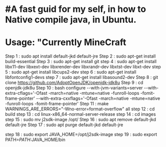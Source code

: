 # #A fast guid for my self, in how to Native compile java, in Ubuntu.
# Usage: "Currently MineCraft  

Step 1  : sudo apt install default-jkd default-jre
Step 2  : sudo apt-get install build-essential
Step 3  : sudo apt-get install git
step 4  : sudo apt-get install libx11-dev libxext-dev libxrender-dev libxrandr-dev libxtst-dev libxt-dev
step 5  : sudo apt-get install libcups2-dev
step 6  : sudo apt-get install libfontconfig1-devs
step 7  : sudo apt-get install libasound2-dev
Step 8  : git clone  https://github.com/AdoptOpenJDK/openjdk-jdk8u
Step 9  : cd  openjdk-jdk8u
Step 10 : bash configure --with-jvm-variants=server \--with-extra-cflags='-Ofast -march=native -mtune=native -funroll-loops -fomit-frame-pointer' \--with-extra-cxxflags='-Ofast -march=native -mtune=native -funroll-loops -fomit-frame-pointer'
Step 11 : make WARNINGS_ARE_ERRORS="-Wno-error=format-overflow" all 
step 12 : cd build
step 13 : cd linux-x86_64-normal-server-release
step 14 : cd images 
step 15 : sudo mv j2sdk-image /opt/
Step 16 : sudo apt remove default-jkd default-jre
Step 17 : sudo apt purge default-jkd default-jre

step 18 : sudo export JAVA_HOME=/opt/j2sdk-image
step 19 : sudo export PATH=$PATH:$JAVA_HOME/bin
